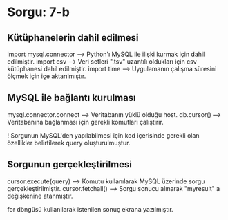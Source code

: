 <h1> Sorgu: 7-b </h1>

<h2> Kütüphanelerin dahil edilmesi </h2>
import mysql.connector --> Python'ı MySQL ile ilişki kurmak için dahil edilmiştir.
import csv	       --> Veri setleri ".tsv" uzantılı oldukları için csv kütüphanesi dahil edilmiştir.
import time   	       --> Uygulamanın çalışma süresini ölçmek için içe aktarılmıştır.

<h2> MySQL ile bağlantı kurulması </h2>
mysql.connector.connect --> Veritabanın yüklü olduğu host.
db.cursor()		--> Veritabanına bağlanması için gerekli komutları çalıştırır.

! Sorgunun  MySQL'den  yapılabilmesi için kod içerisinde gerekli olan özellikler belirtilerek query oluşturulmuştur.

<h2> Sorgunun gerçekleştirilmesi </h2>
cursor.execute(query) --> Komutu kullanılarak MySQL üzerinde sorgu gerçekleştirilmiştir.
cursor.fetchall()     --> Sorgu sonucu alınarak "myresult" a değişkenine atanmıştır.

for döngüsü kullanılarak istenilen sonuç ekrana yazılmıştır.


